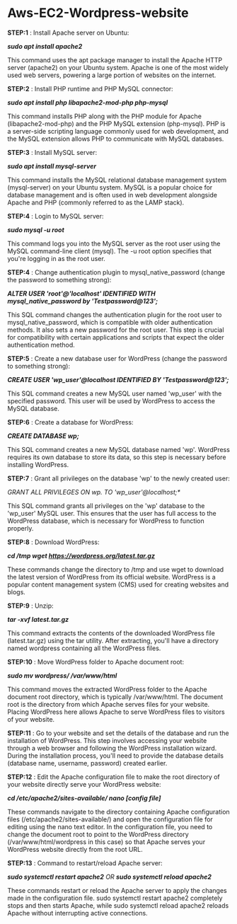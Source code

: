 # Aws-EC2-Wordpress-website

**STEP:1** : Install Apache server on Ubuntu:

_**sudo apt install apache2**_

This command uses the apt package manager to install the Apache HTTP server (apache2) on your Ubuntu system. Apache is one of the most widely used web servers, powering a large portion of websites on the internet.

**STEP:2** : Install PHP runtime and PHP MySQL connector:

_**sudo apt install php libapache2-mod-php php-mysql**_

This command installs PHP along with the PHP module for Apache (libapache2-mod-php) and the PHP MySQL extension (php-mysql). PHP is a server-side scripting language commonly used for web development, and the MySQL extension allows PHP to communicate with MySQL databases.

**STEP:3** : Install MySQL server:

_**sudo apt install mysql-server**_

This command installs the MySQL relational database management system (mysql-server) on your Ubuntu system. MySQL is a popular choice for database management and is often used in web development alongside Apache and PHP (commonly referred to as the LAMP stack).

**STEP:4** : Login to MySQL server:

_**sudo mysql -u root**_

This command logs you into the MySQL server as the root user using the MySQL command-line client (mysql). The -u root option specifies that you're logging in as the root user.

**STEP:4** : Change authentication plugin to mysql_native_password (change the password to something strong):

_**ALTER USER 'root'@'localhost' IDENTIFIED WITH mysql_native_password by 'Testpassword@123';**_

This SQL command changes the authentication plugin for the root user to mysql_native_password, which is compatible with older authentication methods. It also sets a new password for the root user. This step is crucial for compatibility with certain applications and scripts that expect the older authentication method.

**STEP:5** : Create a new database user for WordPress (change the password to something strong):

_**CREATE USER 'wp_user'@localhost IDENTIFIED BY 'Testpassword@123';**_

This SQL command creates a new MySQL user named 'wp_user' with the specified password. This user will be used by WordPress to access the MySQL database.

**STEP:6** : Create a database for WordPress:

_**CREATE DATABASE wp;**_

This SQL command creates a new MySQL database named 'wp'. WordPress requires its own database to store its data, so this step is necessary before installing WordPress.

**STEP:7** : Grant all privileges on the database 'wp' to the newly created user:

_**GRANT ALL PRIVILEGES ON wp.* TO 'wp_user'@localhost;**_

This SQL command grants all privileges on the 'wp' database to the 'wp_user' MySQL user. This ensures that the user has full access to the WordPress database, which is necessary for WordPress to function properly.

**STEP:8** : Download WordPress:

_**cd /tmp
wget https://wordpress.org/latest.tar.gz**_

These commands change the directory to /tmp and use wget to download the latest version of WordPress from its official website. WordPress is a popular content management system (CMS) used for creating websites and blogs.

**STEP:9** : Unzip:

_**tar -xvf latest.tar.gz**_

This command extracts the contents of the downloaded WordPress file (latest.tar.gz) using the tar utility. After extracting, you'll have a directory named wordpress containing all the WordPress files.

**STEP:10** : Move WordPress folder to Apache document root:

_**sudo mv wordpress/ /var/www/html**_

This command moves the extracted WordPress folder to the Apache document root directory, which is typically /var/www/html. The document root is the directory from which Apache serves files for your website. Placing WordPress here allows Apache to serve WordPress files to visitors of your website.

**STEP:11** : Go to your website and set the details of the database and run the installation of WordPress. This step involves accessing your website through a web browser and following the WordPress installation wizard. During the installation process, you'll need to provide the database details (database name, username, password) created earlier.

**STEP:12** : Edit the Apache configuration file to make the root directory of your website directly serve your WordPress website:

_**cd /etc/apache2/sites-available/
nano [config file]**_

These commands navigate to the directory containing Apache configuration files (/etc/apache2/sites-available/) and open the configuration file for editing using the nano text editor. In the configuration file, you need to change the document root to point to the WordPress directory (/var/www/html/wordpress in this case) so that Apache serves your WordPress website directly from the root URL.

**STEP:13** : Command to restart/reload Apache server:

_**sudo systemctl restart apache2**
OR
**sudo systemctl reload apache2**_

These commands restart or reload the Apache server to apply the changes made in the configuration file. sudo systemctl restart apache2 completely stops and then starts Apache, while sudo systemctl reload apache2 reloads Apache without interrupting active connections.
